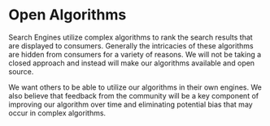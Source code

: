 # Open Algorithms

Search Engines utilize complex algorithms to rank the search results that are displayed to consumers. Generally the intricacies of these algorithms are hidden from consumers for a variety of reasons. We will not be taking a closed approach and instead will make our algorithms available and open source.

We want others to be able to utilize our algorithms in their own engines. We also believe that feedback from the community will be a key component of improving our algorithm over time and eliminating potential bias that may occur in complex algorithms.
